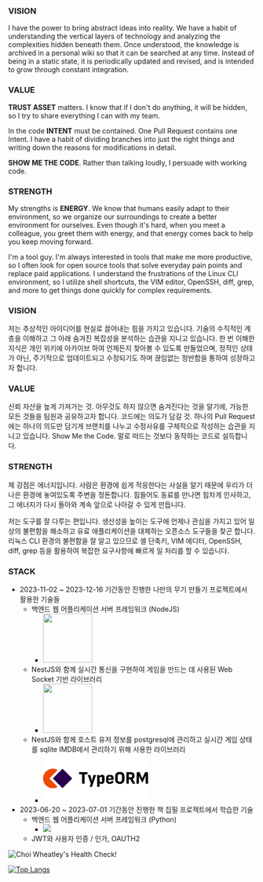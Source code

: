 ### VISION

I have the power to bring abstract ideas into reality. We have a habit of understanding the vertical layers of technology and analyzing the complexities hidden beneath them. Once understood, the knowledge is archived in a personal wiki so that it can be searched at any time. Instead of being in a static state, it is periodically updated and revised, and is intended to grow through constant integration.

### VALUE

**TRUST ASSET** matters. I know that if I don't do anything, it will be hidden, so I try to share everything I can with my team. 

In the code **INTENT** must be contained. One Pull Request contains one Intent. I have a habit of dividing branches into just the right things and writing down the reasons for modifications in detail. 

**SHOW ME THE CODE**. Rather than talking loudly, I persuade with working code.

### STRENGTH

My strengths is **ENERGY**. We know that humans easily adapt to their environment, so we organize our surroundings to create a better environment for ourselves. Even though it's hard, when you meet a colleague, you greet them with energy, and that energy comes back to help you keep moving forward.

I'm a tool guy. I'm always interested in tools that make me more productive, so I often look for open source tools that solve everyday pain points and replace paid applications. I understand the frustrations of the Linux CLI environment, so I utilize shell shortcuts, the VIM editor, OpenSSH, diff, grep, and more to get things done quickly for complex requirements.

### VISION

저는 추상적인 아이디어를 현실로 끌어내는 힘을 가지고 있습니다. 기술의 수직적인 계층을 이해하고 그 아래 숨겨진 복잡성을 분석하는 습관을 지니고 있습니다. 한 번 이해한 지식은 개인 위키에 아카이브 하여 언제든지 찾아볼 수 있도록 만들었으며, 정적인 상태가 아닌, 주기적으로 업데이트되고 수정되기도 하며 끊임없는 정반합을 통하여 성장하고자 합니다.

### VALUE

신뢰 자산을 높게 가져가는 것. 아무것도 하지 않으면 숨겨진다는 것을 알기에, 가능한 모든 것들을 팀원과 공유하고자 합니다. 코드에는 의도가 담길 것. 하나의 Pull Request에는 하나의 의도만 담기게 브랜치를 나누고 수정사유를 구체적으로 작성하는 습관을 지니고 있습니다. Show Me the Code. 말로 떠드는 것보다 동작하는 코드로 설득합니다.

### STRENGTH

제 강점은 에너지입니다. 사람은 환경에 쉽게 적응한다는 사실을 알기 때문에 우리가 더 나은 환경에 놓여있도록 주변을 정돈합니다. 힘들어도 동료를 만나면 힘차게 인사하고, 그 에너지가 다시 돌아와 계속 앞으로 나아갈 수 있게 만듭니다.

저는 도구를 잘 다루는 편입니다. 생산성을 높이는 도구에 언제나 관심을 가지고 있어 일상의 불편함을 해소하고 유료 애플리케이션을 대체하는 오픈소스 도구들을 찾곤 합니다. 리눅스 CLI 환경의 불편함을 잘 알고 있으므로 셸 단축키, VIM 에디터, OpenSSH, diff, grep 등을 활용하여 복잡한 요구사항에 빠르게 일 처리를 할 수 있습니다.


### STACK

- 2023-11-02 ~ 2023-12-16 기간동안 진행한 나만의 무기 만들기 프로젝트에서 활용한 기술들
	- 백엔드 웹 어플리케이션 서버 프레임워크 (NodeJS) 
		- <img src="https://camo.githubusercontent.com/2093e1eb4bc9b4f31f6b65facf62aa81bfb0630639ed2607cc1006f2656f1cf7/68747470733a2f2f6e6573746a732e636f6d2f696d672f6c6f676f2d736d616c6c2e737667" style="height: 100px; width: 100px; aspect-ratio: 1 / 1;">
	- NestJS와 함께 실시간 통신을 구현하여 게임을 만드는 데 사용된 Web Socket 기반 라이브러리 
		- <img src="https://socket.io/images/logo.svg" style="height: 100px; width: 100px; aspect-ratio: 1 / 1;">
	- NestJS와 함께 호스트 유저 정보를 postgresql에 관리하고 실시간 게임 상태를 sqlite IMDB에서 관리하기 위해 사용한 라이브러리
		- <img src="https://github.com/typeorm/typeorm/raw/master/resources/logo_big.png" style="height: 100px;">
- 2023-06-20 ~ 2023-07-01 기간동안 진행한 책 집필 프로젝트에서 학습한 기술
	- 백엔드 웹 어플리케이션 서버 프레임워크 (Python)
		- <img src="https://static.djangoproject.com/img/logos/django-logo-positive.png" style="height:100px;">
	- JWT와 사용자 인증 / 인가, OAUTH2

![Choi Wheatley's Health Check!](https://github-readme-stats.vercel.app/api?username=ChoiWheatley&count_private=true&show_icons=true)

[![Top Langs](https://github-readme-stats.vercel.app/api/top-langs/?username=ChoiWheatley&hide=javascript,scss,html,css&layout=compact)](https://github.com/anuraghazra/github-readme-stats)
